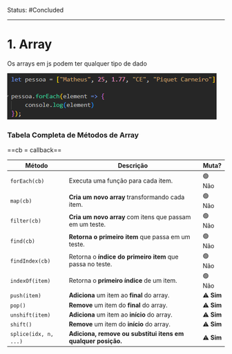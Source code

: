 Status: #Concluded  

---
# 1. Array

Os arrays em js podem ter qualquer tipo de dado

![Pasted image 20250513162620](../../attachments/Pasted%20image%2020250513162620.png)

### Tabela Completa de Métodos de Array

==cb = callback==

| Método                | Descrição                                                    | Muta?      |
| --------------------- | ------------------------------------------------------------ | ---------- |
| `forEach(cb)`         | Executa uma função para cada item.                           | 🟢 Não     |
| `map(cb)`             | **Cria um novo array** transformando cada item.              | 🟢 Não     |
| `filter(cb)`          | **Cria um novo array** com itens que passam em um teste.     | 🟢 Não     |
| `find(cb)`            | **Retorna o primeiro item** que passa em um teste.           | 🟢 Não     |
| `findIndex(cb)`       | Retorna o **índice do primeiro item** que passa no teste.    | 🟢 Não     |
| `indexOf(item)`       | Retorna o **primeiro índice** de um item.                    | 🟢 Não     |
| `push(item)`          | **Adiciona** um item ao **final** do array.                  | ⚠️ **Sim** |
| `pop()`               | **Remove** um item do **final** do array.                    | ⚠️ **Sim** |
| `unshift(item)`       | **Adiciona** um item ao **início** do array.                 | ⚠️ **Sim** |
| `shift()`             | **Remove** um item do **início** do array.                   | ⚠️ **Sim** |
| `splice(idx, n, ...)` | **Adiciona, remove ou substitui itens em qualquer posição.** | ⚠️ **Sim** |
